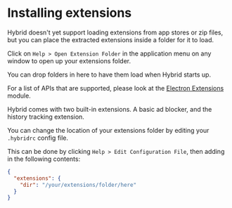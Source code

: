 # Installing extensions

Hybrid doesn't yet support loading extensions from app stores or zip files, but you can place the extracted extensions inside a folder for it to load.

Click on `Help > Open Extension Folder` in the application menu on any window to open up your extensions folder.

You can drop folders in here to have them load when Hybrid starts up.

For a list of APIs that are supported, please look at the [Electron Extensions](https://github.com/sentialx/electron-extensions/issues/14) module.

Hybrid comes with two built-in extensions. A basic ad blocker, and the history tracking extension.

You can change the location of your extensions folder by editing your `.hybridrc` config file.

This can be done by clicking `Help > Edit Configuration File`, then adding in the following contents:

```json
{
  "extensions": {
    "dir": "/your/extensions/folder/here"
  }
}
```
